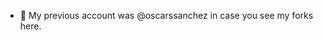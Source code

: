 - 👋 My previous account was @oscarssanchez in case you see my forks here.

<!---
oscarssanchezz/oscarssanchezz is a ✨ special ✨ repository because its `README.md` (this file) appears on your GitHub profile.
You can click the Preview link to take a look at your changes.
--->
